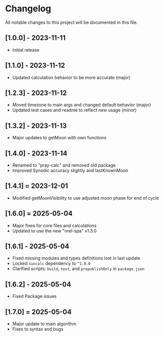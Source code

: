 # Changelog

All notable changes to this project will be documented in this file.

## [1.0.0] - 2023-11-11

- Initial release

## [1.1.0] - 2023-11-12

- Updated calculation behavior to be more accurate (major)

## [1.2.3] - 2023-11-12

- Moved timezone to main args and changed default behavior (major)
- Updated test cases and readme to reflect new usage (minor)

## [1.3.2] - 2023-11-13

- Major updates to getMoon with own functions

## [1.4.0] - 2023-11-14

- Renamed to "pray-calc" and removed old package
- Improved Synodic accuracy slightly and lastKnownMoon

## [1.4.1] = 2023-12-01
- Modified getMoonVisibility to use adjusted moon phase for end of cycle

## [1.6.0] = 2025-05-04
- Major fixes for core files and calculations
- Updated to use the new "nrel-spa" v1.3.0

## [1.6.1] - 2025-05-04
- Fixed missing modules and types definitions lost in last update
- Locked `suncalc` dependency to `^1.9.0`
- Clarified scripts: `build`, `test`, and `prepublishOnly` in `package.json`

## [1.6.2] - 2025-05-04
- Fixed Package issues

## [1.7.0] = 2025-05-04
- Major update to main algorithm
- Fixes to syntax and bugs